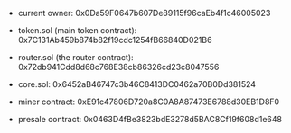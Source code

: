 - current owner:
0x0Da59F0647b607De89115f96caEb4f1c46005023

- token.sol (main token contract):
0x7C131Ab459b874b82f19cdc1254fB66840D021B6

- router.sol (the router contract):
0x72db941Cdd8d68c768E38cb86326cd23c8047556

- core.sol:
0x6452aB46747c3b46C8413DC0462a70B0Dd381524


- miner contract:
0xE91c47806D720a8C0A8A87473E6788d30EB1D8F0

- presale contract:
0x0463D4fBe3823bdE3278d5BAC8Cf19f608d1e648
